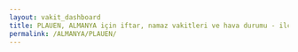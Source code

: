 ```yaml
---
layout: vakit_dashboard
title: PLAUEN, ALMANYA için iftar, namaz vakitleri ve hava durumu - ilçe/eyalet seç
permalink: /ALMANYA/PLAUEN/
---
```


<script type="text/javascript">
  var GLOBAL_COUNTRY = 'ALMANYA';
  var GLOBAL_CITY = 'PLAUEN';
  var GLOBAL_STATE = '';
  var lat = 72;
  var lon = 21;
</script>
